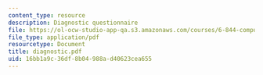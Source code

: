 ```yaml
---
content_type: resource
description: Diagnostic questionnaire
file: https://ol-ocw-studio-app-qa.s3.amazonaws.com/courses/6-844-computability-theory-of-and-with-scheme-spring-2003/16bb1a9c36df8b04988ad40623cea655_diagnostic.pdf
file_type: application/pdf
resourcetype: Document
title: diagnostic.pdf
uid: 16bb1a9c-36df-8b04-988a-d40623cea655
---
```

